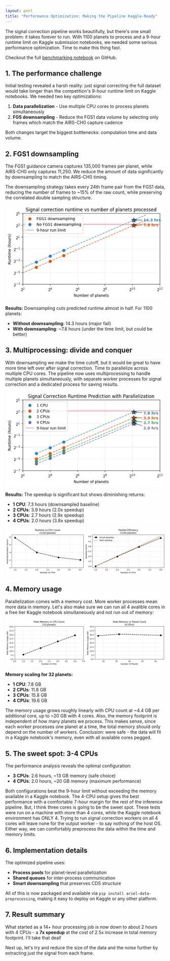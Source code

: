 ```yaml
---
layout: post
title: "Performance Optimization: Making the Pipeline Kaggle-Ready"
---
```


The signal correction pipeline works beautifully, but there's one small problem: it takes forever to run. With 1100 planets to process and a 9-hour runtime limit on Kaggle submission notebooks, we needed some serious performance optimization. Time to make this thing fast.

Checkout the full [benchmarking notebook](https://github.com/gperdrizet/ariel-data-challenge/blob/main/notebooks/02.2-signal_correction_optimization.ipynb) on GitHub.

## 1. The performance challenge

Initial testing revealed a harsh reality: just signal correcting the full dataset would take longer than the competition's 9-hour runtime limit on Kaggle notebooks. We needed two key optimizations:

1. **Data parallelization** - Use multiple CPU cores to process planets simultaneously
2. **FGS downsampling** - Reduce the FGS1 data volume by selecting only frames which match the AIRS-CH0 capture cadence

Both changes target the biggest bottlenecks: computation time and data volume.

## 2. FGS1 downsampling

The FGS1 guidance camera captures 135,000 frames per planet, while AIRS-CH0 only captures 11,250. We reduce the amount of data significantly by downsampling to match the AIRS-CH0 timing.

The downsampling strategy takes every 24th frame pair from the FGS1 data, reducing the number of frames to ~15% of the raw count, while preserving the correlated double sampling structure.

<p align="center">
  <img src="https://raw.githubusercontent.com/gperdrizet/ariel-data-challenge/refs/heads/main/figures/signal_correction/02.2.2-runtime_prediction_downsampling.jpg" alt="Runtime comparison with and without downsampling">
</p>

**Results:** Downsampling cuts predicted runtime almost in half. For 1100 planets:
- **Without downsampling**: 14.3 hours (major fail)
- **With downsampling**: ~7.8 hours (under the time limit, but could be better)

## 3. Multiprocessing: divide and conquer

With downsampling we make the time cutoff, but it would be great to have more time left over after signal correction. Time to parallelize across multiple CPU cores. The pipeline now uses multiprocessing to handle multiple planets simultaneously, with separate worker processes for signal correction and a dedicated process for saving results.

<p align="center">
  <img src="https://raw.githubusercontent.com/gperdrizet/ariel-data-challenge/refs/heads/main/figures/signal_correction/02.2.4-predicted_runtime_vs_planets_cpu_count.jpg" alt="Runtime scaling with CPU count">
</p>

**Results:** The speedup is significant but shows diminishing returns:
- **1 CPU**: 7.3 hours (downsampled baseline)
- **2 CPUs**: 3.9 hours (2.0x speedup)
- **3 CPUs**: 2.7 hours (2.9x speedup)
- **4 CPUs**: 2.0 hours (3.8x speedup)

<p align="center">
  <img src="https://raw.githubusercontent.com/gperdrizet/ariel-data-challenge/refs/heads/main/figures/signal_correction/02.2.5-predicted_runtime-efficiency_vs_cpu_count.jpg" alt="Runtime scaling with CPU count">
</p>

## 4. Memory usage

Parallelization comes with a memory cost. More worker processes mean more data in memory. Let's also make sure we can run all 4 avalible cores in a free tier Kaggle notebook simultaneously and not run out of memory:

<p align="center">
  <img src="https://raw.githubusercontent.com/gperdrizet/ariel-data-challenge/refs/heads/main/figures/signal_correction/02.2.6-memory_vs_cpu_count.jpg" alt="Memory usage scaling">
</p>

**Memory scaling for 32 planets:**
- **1 CPU**: 7.8 GB
- **2 CPUs**: 11.8 GB  
- **3 CPUs**: 15.8 GB
- **4 CPUs**: 19.6 GB

The memory usage grows roughly linearly with CPU count at ~4.4 GB per additional core, up to ~20 GB with 4 cores. Also, the memory footprint is independent of how many planets we process. This makes sense, since each worker processes one planet at a time, the total memory should only depend on the number of workers. Conclusion: were safe - the data will fit in a Kaggle notebook's memory, even with all available cores pegged.

## 5. The sweet spot: 3-4 CPUs

The performance analysis reveals the optimal configuration:

- **3 CPUs**: 2.6 hours, ~13 GB memory (safe choice)
- **4 CPUs**: 2.0 hours, ~20 GB memory (maximum performance)

Both configurations beat the 9-hour limit without exceeding the memory available in a Kaggle notebook. The 4-CPU setup gives the best performance with a comfortable 7-hour margin for the rest of the inference pipeline. But, I think three cores is going to be the sweet spot. These tests were run on a machine with more than 4 cores, while the Kaggle notebook environment has ONLY 4. Trying to run signal correction workers on all 4 cores will leave none for the output worker - to say nothing of the host OS. Either way, we can comfortably preprocess the data within the time and memory limits.

## 6. Implementation details

The optimized pipeline uses:
- **Process pools** for planet-level parallelization
- **Shared queues** for inter-process communication
- **Smart downsampling** that preserves CDS structure

All of this is now packaged and available via `pip install ariel-data-preprocessing`, making it easy to deploy on Kaggle or any other platform.

## 7. Result summary

What started as a 14+ hour processing job is now down to about 2 hours with 4 CPUs - a **7x speedup** at the cost of 2.5x increase in total memory footprint. I'll take that deal!

Next up, let's try and reduce the size of the data and the noise further by extracting just the signal from each frame.
